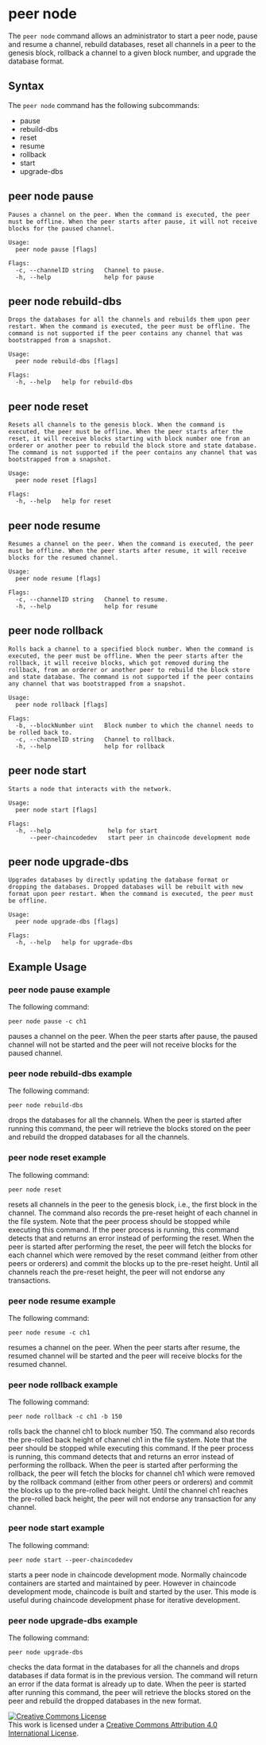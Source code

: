 <!---
 File generated by help_docs.sh. DO NOT EDIT.
 Please make changes to preamble and postscript wrappers as appropriate.
 --->

# peer node

The `peer node` command allows an administrator to start a peer node,
pause and resume a channel, rebuild databases, reset all channels in a peer to the genesis block,
rollback a channel to a given block number, and upgrade the database format.

## Syntax

The `peer node` command has the following subcommands:

  * pause
  * rebuild-dbs
  * reset
  * resume
  * rollback
  * start
  * upgrade-dbs

## peer node pause
```
Pauses a channel on the peer. When the command is executed, the peer must be offline. When the peer starts after pause, it will not receive blocks for the paused channel.

Usage:
  peer node pause [flags]

Flags:
  -c, --channelID string   Channel to pause.
  -h, --help               help for pause
```


## peer node rebuild-dbs
```
Drops the databases for all the channels and rebuilds them upon peer restart. When the command is executed, the peer must be offline. The command is not supported if the peer contains any channel that was bootstrapped from a snapshot.

Usage:
  peer node rebuild-dbs [flags]

Flags:
  -h, --help   help for rebuild-dbs
```


## peer node reset
```
Resets all channels to the genesis block. When the command is executed, the peer must be offline. When the peer starts after the reset, it will receive blocks starting with block number one from an orderer or another peer to rebuild the block store and state database. The command is not supported if the peer contains any channel that was bootstrapped from a snapshot.

Usage:
  peer node reset [flags]

Flags:
  -h, --help   help for reset
```


## peer node resume
```
Resumes a channel on the peer. When the command is executed, the peer must be offline. When the peer starts after resume, it will receive blocks for the resumed channel.

Usage:
  peer node resume [flags]

Flags:
  -c, --channelID string   Channel to resume.
  -h, --help               help for resume
```


## peer node rollback
```
Rolls back a channel to a specified block number. When the command is executed, the peer must be offline. When the peer starts after the rollback, it will receive blocks, which got removed during the rollback, from an orderer or another peer to rebuild the block store and state database. The command is not supported if the peer contains any channel that was bootstrapped from a snapshot.

Usage:
  peer node rollback [flags]

Flags:
  -b, --blockNumber uint   Block number to which the channel needs to be rolled back to.
  -c, --channelID string   Channel to rollback.
  -h, --help               help for rollback
```


## peer node start
```
Starts a node that interacts with the network.

Usage:
  peer node start [flags]

Flags:
  -h, --help                help for start
      --peer-chaincodedev   start peer in chaincode development mode
```


## peer node upgrade-dbs
```
Upgrades databases by directly updating the database format or dropping the databases. Dropped databases will be rebuilt with new format upon peer restart. When the command is executed, the peer must be offline.

Usage:
  peer node upgrade-dbs [flags]

Flags:
  -h, --help   help for upgrade-dbs
```

## Example Usage

### peer node pause example

The following command:

```
peer node pause -c ch1
```

pauses a channel on the peer. When the peer starts after pause, the paused channel will not be started
and the peer will not receive blocks for the paused channel.


### peer node rebuild-dbs example

The following command:

```
peer node rebuild-dbs
```

drops the databases for all the channels. When the peer is started after running this command, the peer will
retrieve the blocks stored on the peer and rebuild the dropped databases for all the channels.

### peer node reset example

The following command:

```
peer node reset
```

resets all channels in the peer to the genesis block, i.e., the first block in the channel. The command also records the pre-reset height of each channel in the file system. Note that the peer process should be stopped while executing this command. If the peer process is running, this command detects that and returns an error instead of performing the reset. When the peer is started after performing the reset, the peer will fetch the blocks for each channel which were removed by the reset command (either from other peers or orderers) and commit the blocks up to the pre-reset height. Until all channels reach the pre-reset height, the peer will not endorse any transactions.

### peer node resume example

The following command:

```
peer node resume -c ch1
```

resumes a channel on the peer. When the peer starts after resume, the resumed channel will be started
and the peer will receive blocks for the resumed channel.

### peer node rollback example

The following command:

```
peer node rollback -c ch1 -b 150
```

rolls back the channel ch1 to block number 150. The command also records the pre-rolled back height of channel ch1 in the file system. Note that the peer should be stopped while executing this command. If the peer process is running, this command detects that and returns an error instead of performing the rollback. When the peer is started after performing the rollback, the peer will fetch the blocks for channel ch1 which were removed by the rollback command (either from other peers or orderers) and commit the blocks up to the pre-rolled back height. Until the channel ch1 reaches the pre-rolled back height, the peer will not endorse any transaction for any channel.

### peer node start example

The following command:

```
peer node start --peer-chaincodedev
```

starts a peer node in chaincode development mode. Normally chaincode containers are started
and maintained by peer. However in chaincode development mode, chaincode is built and started by the user. This mode is useful during chaincode development phase for iterative development.

### peer node upgrade-dbs example

The following command:

```
peer node upgrade-dbs
```

checks the data format in the databases for all the channels and drops databases if data format is in the previous version.
The command will return an error if the data format is already up to date. When the peer is started after running this command,
the peer will retrieve the blocks stored on the peer and rebuild the dropped databases in the new format.

<a rel="license" href="http://creativecommons.org/licenses/by/4.0/"><img alt="Creative Commons License" style="border-width:0" src="https://i.creativecommons.org/l/by/4.0/88x31.png" /></a><br />This work is licensed under a <a rel="license" href="http://creativecommons.org/licenses/by/4.0/">Creative Commons Attribution 4.0 International License</a>.
